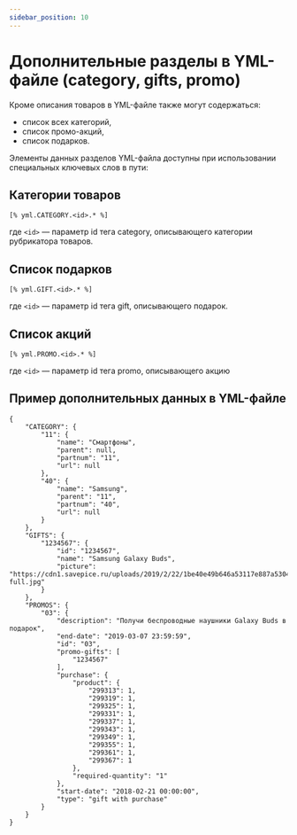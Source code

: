 ```yaml
---
sidebar_position: 10
---
```


# Дополнительные разделы в YML-файле (category, gifts, promo)

Кроме описания товаров в YML-файле также могут содержаться: 
- список всех категорий,
- список промо-акций,
- список подарков.

Элементы данных разделов YML-файла доступны при использовании специальных ключевых слов в пути:

## Категории товаров
```
[% yml.CATEGORY.<id>.* %]
```
где `<id>` — параметр id тега category, описывающего категории рубрикатора товаров.

## Список подарков
```
[% yml.GIFT.<id>.* %]
```
где `<id>` — параметр id тега gift, описывающего подарок.

## Список акций
```
[% yml.PROMO.<id>.* %]
```
где `<id>` — параметр id тега promo, описывающего акцию

## Пример дополнительных данных в YML-файле
```
{
	"CATEGORY": {
		"11": {
			"name": "Смартфоны",
			"parent": null,
			"partnum": "11",
			"url": null
		},
		"40": {
			"name": "Samsung",
			"parent": "11",
			"partnum": "40",
			"url": null
		}
	},
	"GIFTS": {
		"1234567": {
			"id": "1234567",
			"name": "Samsung Galaxy Buds",
			"picture": "https://cdn1.savepice.ru/uploads/2019/2/22/1be40e49b646a53117e887a530419793-full.jpg"
		}
	},
	"PROMOS": {
		"03": {
			"description": "Получи беспроводные наушники Galaxy Buds в подарок",
			"end-date": "2019-03-07 23:59:59",
			"id": "03",
			"promo-gifts": [
				"1234567"
			],
			"purchase": {
				"product": {
					"299313": 1,
					"299319": 1,
					"299325": 1,
					"299331": 1,
					"299337": 1,
					"299343": 1,
					"299349": 1,
					"299355": 1,
					"299361": 1,
					"299367": 1
				},
				"required-quantity": "1"
			},
			"start-date": "2018-02-21 00:00:00",
			"type": "gift with purchase"
		}
	}
}
```